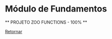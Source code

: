 # Módulo de Fundamentos

** PROJETO ZOO FUNCTIONS - 100% ** 

[Retornar](https://github.com/zstgar/TRYBE)
